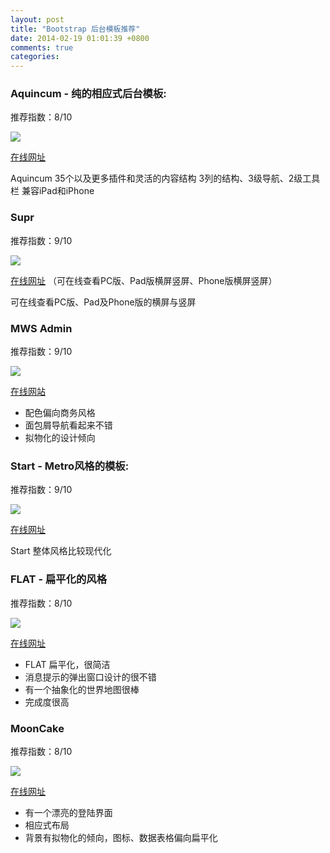 ```yaml
---
layout: post
title: "Bootstrap 后台模板推荐"
date: 2014-02-19 01:01:39 +0800
comments: true
categories: 
---
```


### Aquincum - 纯的相应式后台模板: 

推荐指数：8/10

![](http://gonjay.github.io/images/demo/7cf92825-ba44-47f0-8988-045f3ac749c7.png)

[在线网址](http://demo.kopyov.com/?theme=aquincum)

Aquincum 
35个以及更多插件和灵活的内容结构
3列的结构、3级导航、2级工具栏
兼容iPad和iPhone

### Supr 

推荐指数：9/10

![](http://gonjay.github.io/images/demo/30bb36e2-6d24-4da4-8402-e9b5c0817c30.png)

[在线网址](http://themes.suggeelson.com/?theme=supr)
（可在线查看PC版、Pad版横屏竖屏、Phone版横屏竖屏）

可在线查看PC版、Pad及Phone版的横屏与竖屏

### MWS Admin 

推荐指数：9/10

![](http://gonjay.github.io/images/demo/6b7edd3e-25f0-4730-9e34-9c0646cff8ae.png)

[在线网站](http://www.youxithemes.com/themes/mws-admin)

* 配色偏向商务风格
* 面包屑导航看起来不错
* 拟物化的设计倾向

### Start - Metro风格的模板:

推荐指数：9/10

![](http://gonjay.github.io/images/demo/67e8dd1b-d520-4f0e-a2ea-72f65b36d5ac.png)

[在线网址](http://themeforest.net/item/start-metro-ui-responsive-admin-template/full_screen_preview/3408505)

Start 整体风格比较现代化

### FLAT - 扁平化的风格 

推荐指数：8/10 

![](http://gonjay.github.io/images/demo/4069e3eb-1986-453f-aea0-b1206a2c1b16.png)

[在线网址](http://theme.eakroko.de/flat )

* FLAT 扁平化，很简洁
* 消息提示的弹出窗口设计的很不错
* 有一个抽象化的世界地图很棒
* 完成度很高

### MoonCake 

推荐指数：8/10 

![](http://gonjay.github.io/images/demo/a57ed507-edb7-4e7b-b655-4207e30ed974.png)

[在线网址](http://www.youxithemes.com/themes/mooncake )

* 有一个漂亮的登陆界面
* 相应式布局
* 背景有拟物化的倾向，图标、数据表格偏向扁平化
